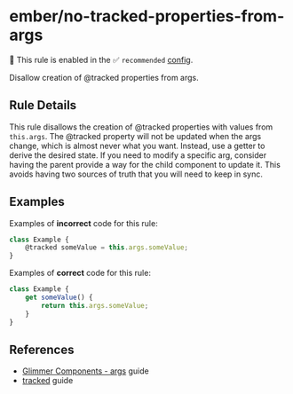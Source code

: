 # ember/no-tracked-properties-from-args

💼 This rule is enabled in the ✅ `recommended` [config](https://github.com/ember-cli/eslint-plugin-ember#-configurations).

<!-- end auto-generated rule header -->

Disallow creation of @tracked properties from args.

## Rule Details

This rule disallows the creation of @tracked properties with values from `this.args`. The @tracked property will not be updated when the args change, which is almost never what you want. Instead, use a getter to derive the desired state.
If you need to modify a specific arg, consider having the parent provide a way for the child component to update it. This avoids having two sources of truth that you will need to keep in sync.

## Examples

Examples of **incorrect** code for this rule:

```js
class Example {
    @tracked someValue = this.args.someValue;
}
```

Examples of **correct** code for this rule:

```js
class Example {
    get someValue() {
        return this.args.someValue;
    }
}
```

## References

- [Glimmer Components - args](https://guides.emberjs.com/release/upgrading/current-edition/glimmer-components/#toc_getting-used-to-glimmer-components) guide
- [tracked](https://guides.emberjs.com/release/in-depth-topics/autotracking-in-depth/) guide
